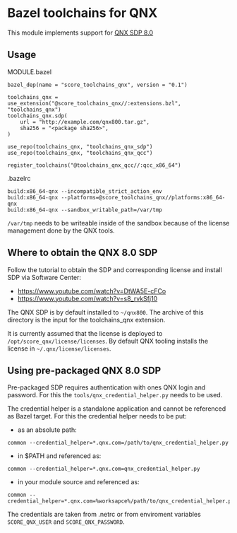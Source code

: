 # Bazel toolchains for QNX

This module implements support for [QNX SDP 8.0](https://www.qnx.com/products/everywhere/index.html)

## Usage

MODULE.bazel
```
bazel_dep(name = "score_toolchains_qnx", version = "0.1")

toolchains_qnx = use_extension("@score_toolchains_qnx//:extensions.bzl", "toolchains_qnx")
toolchains_qnx.sdp(
    url = "http://example.com/qnx800.tar.gz",
    sha256 = "<package sha256>",
)

use_repo(toolchains_qnx, "toolchains_qnx_sdp")
use_repo(toolchains_qnx, "toolchains_qnx_qcc")

register_toolchains("@toolchains_qnx_qcc//:qcc_x86_64")
```

.bazelrc
```
build:x86_64-qnx --incompatible_strict_action_env
build:x86_64-qnx --platforms=@score_toolchains_qnx//platforms:x86_64-qnx
build:x86_64-qnx --sandbox_writable_path=/var/tmp
```

```/var/tmp``` needs to be writeable inside of the sandbox because of the license management done by the QNX tools.

## Where to obtain the QNX 8.0 SDP

Follow the tutorial to obtain the SDP and corresponding license and install SDP via Software Center: 
- https://www.youtube.com/watch?v=DtWA5E-cFCo
- https://www.youtube.com/watch?v=s8_rvkSfj10

The QNX SDP is by default installed to ```~/qnx800```.
The archive of this directory is the input for the toolchains_qnx extension.

It is currently assumed that the license is deployed to ```/opt/score_qnx/license/licenses```.
By default QNX tooling installs the license in ```~/.qnx/license/licenses```.

## Using pre-packaged QNX 8.0 SDP

Pre-packaged SDP requires authentication with ones QNX login and password.
For this the ```tools/qnx_credential_helper.py``` needs to be used.

The credential helper is a standalone application and cannot be referenced as Bazel target.
For this the credential helper needs to be put:

- as an absolute path:
```
common --credential_helper=*.qnx.com=/path/to/qnx_credential_helper.py
```

- in $PATH and referenced as:
```
common --credential_helper=*.qnx.com=qnx_credential_helper.py
```

- in your module source and referenced as:
```
common --credential_helper=*.qnx.com=%worksapce%/path/to/qnx_credential_helper.py
```

The credentials are taken from .netrc or from enviroment variables ```SCORE_QNX_USER``` and ```SCORE_QNX_PASSWORD```.
